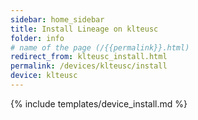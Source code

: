 ```yaml
---
sidebar: home_sidebar
title: Install Lineage on klteusc
folder: info
# name of the page (/{{permalink}}.html)
redirect_from: klteusc_install.html
permalink: /devices/klteusc/install
device: klteusc
---
```

{% include templates/device_install.md %}

